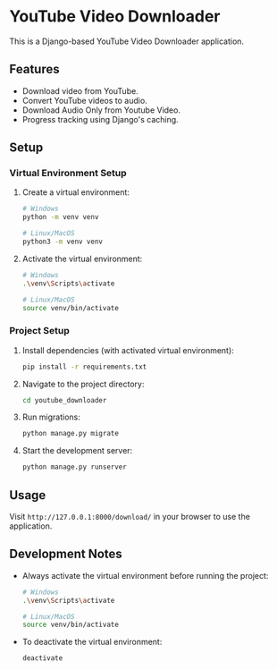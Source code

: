 # YouTube Video Downloader

This is a Django-based YouTube Video Downloader application.

## Features
- Download video from YouTube.
- Convert YouTube videos to audio.
- Download Audio Only from Youtube Video.
- Progress tracking using Django's caching.

## Setup

### Virtual Environment Setup
1. Create a virtual environment:
   ```bash
   # Windows
   python -m venv venv
   
   # Linux/MacOS
   python3 -m venv venv
   ```

2. Activate the virtual environment:
   ```bash
   # Windows
   .\venv\Scripts\activate
   
   # Linux/MacOS
   source venv/bin/activate
   ```

### Project Setup
1. Install dependencies (with activated virtual environment):
   ```bash
   pip install -r requirements.txt
   ```

2. Navigate to the project directory:
   ```bash
   cd youtube_downloader
   ```
    
3. Run migrations:
   ```bash
   python manage.py migrate
   ```

4. Start the development server:
   ```bash
   python manage.py runserver
   ```

## Usage
Visit `http://127.0.0.1:8000/download/` in your browser to use the application.

## Development Notes
- Always activate the virtual environment before running the project:
  ```bash
  # Windows
  .\venv\Scripts\activate
  
  # Linux/MacOS
  source venv/bin/activate
  ```
- To deactivate the virtual environment:
  ```bash
  deactivate
  ```
